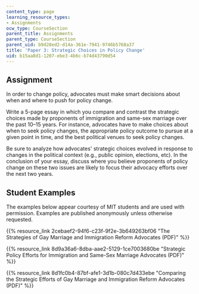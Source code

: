 ```yaml
---
content_type: page
learning_resource_types:
- Assignments
ocw_type: CourseSection
parent_title: Assignments
parent_type: CourseSection
parent_uid: b9d28ed2-d14a-361e-7941-9746b5768a37
title: 'Paper 3: Strategic Choices in Policy Change'
uid: b15aa8d1-1207-ebe3-4b6c-b74d43790d54
---
```


Assignment
----------

In order to change policy, advocates must make smart decisions about when and where to push for policy change.

Write a 5-page essay in which you compare and contrast the strategic choices made by proponents of immigration and same-sex marriage over the past 10–15 years. For instance, advocates have to make choices about when to seek policy changes, the appropriate policy outcome to pursue at a given point in time, and the best political venues to seek policy changes.

Be sure to analyze how advocates' strategic choices evolved in response to changes in the political context (e.g., public opinion, elections, etc). In the conclusion of your essay, discuss where you believe proponents of policy change on these two issues are likely to focus their advocacy efforts over the next two years.

Student Examples
----------------

The examples below appear courtesy of MIT students and are used with permission. Examples are published anonymously unless otherwise requested.

{{% resource_link 2cebaef2-94f6-c23f-9f2e-3b649263bf06 "The Strategies of Gay Marriage and Immigration Reform Advocates (PDF)" %}}

{{% resource_link 8d9a36a6-8dba-aae2-5129-1ce7003680be "Strategic Policy Efforts for Immigration and Same-Sex Marriage Advocates (PDF)" %}}

{{% resource_link 8d1fc0b4-87bf-afe1-3d1b-080c7d433ebe "Comparing the Strategic Efforts of Gay Marriage and Immigration Reform Advocates (PDF)" %}}